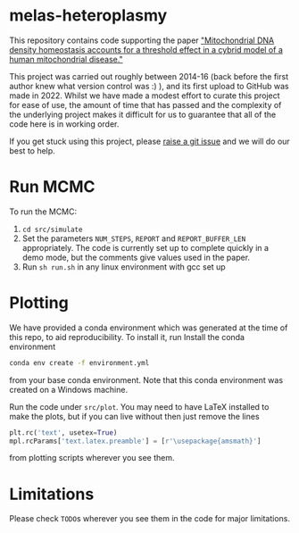 # melas-heteroplasmy

This repository contains code supporting the paper ["Mitochondrial DNA density homeostasis accounts for a threshold effect in a cybrid model of a human mitochondrial disease."](https://doi.org/10.1042/BCJ20170651)

This project was carried out roughly between 2014-16 (back before the first author knew what version control was :) ), and its first upload to GitHub was made in 2022. Whilst we have made a modest effort to curate this project for ease of use, the amount of time that has passed and the complexity of the underlying project makes it difficult for us to guarantee that all of the code here is in working order.

If you get stuck using this project, please [raise a git issue](https://github.com/StochasticBiology/melas-heteroplasmy/issues) and we will do our best to help.

# Run MCMC

To run the MCMC:
1. `cd src/simulate`
2. Set the parameters `NUM_STEPS`, `REPORT` and `REPORT_BUFFER_LEN` appropriately. The code is currently set up to complete quickly in a demo mode, but the comments give values used in the paper.
3. Run `sh run.sh` in any linux environment with gcc set up

# Plotting
We have provided a conda environment which was generated at the time of this repo, to aid reproducibility. To install it, run
Install the conda environment
```bash
conda env create -f environment.yml
```
from your base conda environment. Note that this conda environment was created on a Windows machine.

Run the code under `src/plot`. You may need to have LaTeX installed to make the plots, but if you can live without then just remove the lines
```python 
plt.rc('text', usetex=True)
mpl.rcParams['text.latex.preamble'] = [r'\usepackage{amsmath}']
```
from plotting scripts wherever you see them.

# Limitations
Please check `TODO`s wherever you see them in the code for major limitations.
